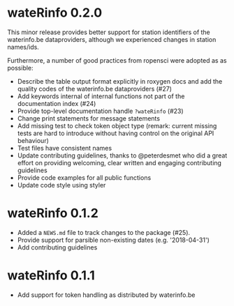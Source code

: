 # wateRinfo 0.2.0

This minor release provides better support for station identifiers of the waterinfo.be dataproviders, although 
we experienced changes in station names/ids. 

Furthermore, a number of good practices from ropensci were adopted as as possible:

* Describe the table output format explicitly in roxygen docs and add the quality codes of the waterinfo.be dataproviders (#27)
* Add keywords internal of internal functions not part of the documentation index (#24)
* Provide top-level documentation handle `?wateRinfo` (#23)
* Change print statements for message statements
* Add missing test to check token object type (remark: current missing tests are hard to introduce without having control on the original API behaviour)
* Test files have consistent names
* Update contributing guidelines, thanks to @peterdesmet who did a great effort on providing welcoming, clear written and engaging contributing guidelines
* Provide code examples for all public functions
* Update code style using styler

# wateRinfo 0.1.2

* Added a `NEWS.md` file to track changes to the package (#25).
* Provide support for parsible non-existing dates (e.g. '2018-04-31')
* Add contributing guidelines

# wateRinfo 0.1.1

* Add support for token handling as distributed by waterinfo.be



